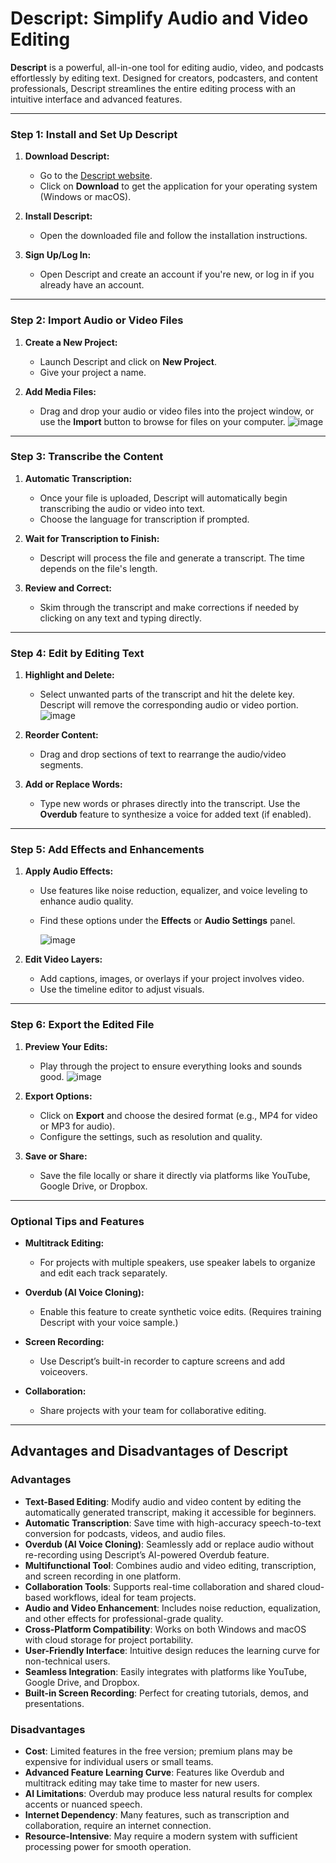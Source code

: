 # Descript: Simplify Audio and Video Editing

**Descript** is a powerful, all-in-one tool for editing audio, video, and podcasts effortlessly by editing text. Designed for creators, podcasters, and content professionals, Descript streamlines the entire editing process with an intuitive interface and advanced features.

---

### **Step 1: Install and Set Up Descript**
1. **Download Descript:**
   - Go to the [Descript website](https://www.descript.com).
   - Click on **Download** to get the application for your operating system (Windows or macOS).

2. **Install Descript:**
   - Open the downloaded file and follow the installation instructions.

3. **Sign Up/Log In:**
   - Open Descript and create an account if you're new, or log in if you already have an account.

---

### **Step 2: Import Audio or Video Files**
1. **Create a New Project:**
   - Launch Descript and click on **New Project**.
   - Give your project a name.

2. **Add Media Files:**
   - Drag and drop your audio or video files into the project window, or use the **Import** button to browse for files on your computer.
     ![image](https://github.com/user-attachments/assets/5332572a-35c6-42b6-b94f-eb1381512693)


---

### **Step 3: Transcribe the Content**
1. **Automatic Transcription:**
   - Once your file is uploaded, Descript will automatically begin transcribing the audio or video into text.
   - Choose the language for transcription if prompted.

2. **Wait for Transcription to Finish:**
   - Descript will process the file and generate a transcript. The time depends on the file's length.

3. **Review and Correct:**
   - Skim through the transcript and make corrections if needed by clicking on any text and typing directly.

---

### **Step 4: Edit by Editing Text**
1. **Highlight and Delete:**
   - Select unwanted parts of the transcript and hit the delete key. Descript will remove the corresponding audio or video portion.
     ![image](https://github.com/user-attachments/assets/2b69c12e-6f71-45d3-a643-a03c08896743)


2. **Reorder Content:**
   - Drag and drop sections of text to rearrange the audio/video segments.

3. **Add or Replace Words:**
   - Type new words or phrases directly into the transcript. Use the **Overdub** feature to synthesize a voice for added text (if enabled).

---

### **Step 5: Add Effects and Enhancements**
1. **Apply Audio Effects:**
   - Use features like noise reduction, equalizer, and voice leveling to enhance audio quality.
   - Find these options under the **Effects** or **Audio Settings** panel.

     ![image](https://github.com/user-attachments/assets/7c7f3dce-f5de-4ac5-a6bd-c0875d960e84)


2. **Edit Video Layers:**
   - Add captions, images, or overlays if your project involves video.
   - Use the timeline editor to adjust visuals.

---

### **Step 6: Export the Edited File**
1. **Preview Your Edits:**
   - Play through the project to ensure everything looks and sounds good.
     ![image](https://github.com/user-attachments/assets/d952ac1f-fb85-445e-93dd-45fa52774939)


2. **Export Options:**
   - Click on **Export** and choose the desired format (e.g., MP4 for video or MP3 for audio).
   - Configure the settings, such as resolution and quality.

3. **Save or Share:**
   - Save the file locally or share it directly via platforms like YouTube, Google Drive, or Dropbox.

---

### **Optional Tips and Features**
- **Multitrack Editing:** 
   - For projects with multiple speakers, use speaker labels to organize and edit each track separately.

- **Overdub (AI Voice Cloning):**
   - Enable this feature to create synthetic voice edits. (Requires training Descript with your voice sample.)

- **Screen Recording:**
   - Use Descript’s built-in recorder to capture screens and add voiceovers.

- **Collaboration:**
   - Share projects with your team for collaborative editing.

---
## Advantages and Disadvantages of Descript

### Advantages
- **Text-Based Editing**: Modify audio and video content by editing the automatically generated transcript, making it accessible for beginners.
- **Automatic Transcription**: Save time with high-accuracy speech-to-text conversion for podcasts, videos, and audio files.
- **Overdub (AI Voice Cloning)**: Seamlessly add or replace audio without re-recording using Descript’s AI-powered Overdub feature.
- **Multifunctional Tool**: Combines audio and video editing, transcription, and screen recording in one platform.
- **Collaboration Tools**: Supports real-time collaboration and shared cloud-based workflows, ideal for team projects.
- **Audio and Video Enhancement**: Includes noise reduction, equalization, and other effects for professional-grade quality.
- **Cross-Platform Compatibility**: Works on both Windows and macOS with cloud storage for project portability.
- **User-Friendly Interface**: Intuitive design reduces the learning curve for non-technical users.
- **Seamless Integration**: Easily integrates with platforms like YouTube, Google Drive, and Dropbox.
- **Built-in Screen Recording**: Perfect for creating tutorials, demos, and presentations.

### Disadvantages
- **Cost**: Limited features in the free version; premium plans may be expensive for individual users or small teams.
- **Advanced Feature Learning Curve**: Features like Overdub and multitrack editing may take time to master for new users.
- **AI Limitations**: Overdub may produce less natural results for complex accents or nuanced speech.
- **Internet Dependency**: Many features, such as transcription and collaboration, require an internet connection.
- **Resource-Intensive**: May require a modern system with sufficient processing power for smooth operation.



